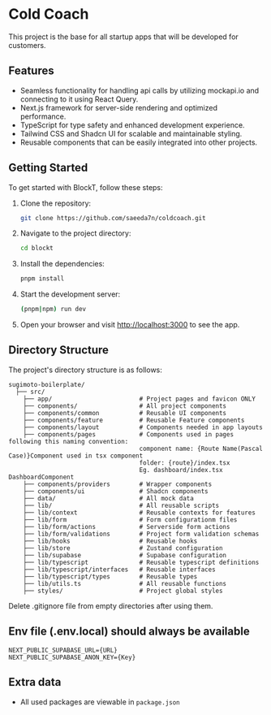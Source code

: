 # Cold Coach

This project is the base for all startup apps that will be developed for customers.

## Features

- Seamless functionality for handling api calls by utilizing mockapi.io and connecting to it using React Query.
- Next.js framework for server-side rendering and optimized performance.
- TypeScript for type safety and enhanced development experience.
- Tailwind CSS and Shadcn UI for scalable and maintainable styling.
- Reusable components that can be easily integrated into other projects.

## Getting Started

To get started with BlockT, follow these steps:

1. Clone the repository:

   ```bash
   git clone https://github.com/saeeda7n/coldcoach.git
   ```

2. Navigate to the project directory:

   ```bash
   cd blockt
   ```

3. Install the dependencies:

   ```bash
   pnpm install
   ```

4. Start the development server:

   ```bash
   (pnpm|npm) run dev
   ```

5. Open your browser and visit [http://localhost:3000](http://localhost:3000) to see the app.

## Directory Structure

The project's directory structure is as follows:

```
sugimoto-boilerplate/
  ├── src/
    ├── app/                        # Project pages and favicon ONLY
    ├── components/                 # All project components
    ├── components/common           # Reusable UI components
    ├── components/feature          # Reusable Feature components
    ├── components/layout           # Components needed in app layouts
    ├── components/pages            # Components used in pages following this naming convention:
                                    component name: {Route Name(Pascal Case)}Component used in tsx component
                                    folder: {route}/index.tsx
                                    Eg. dashboard/index.tsx DashboardComponent
    ├── components/providers        # Wrapper components
    ├── components/ui               # Shadcn components
    ├── data/                       # All mock data
    ├── lib/                        # All reusable scripts
    ├── lib/context                 # Reusable contexts for features
    ├── lib/form                    # Form configurationm files
    ├── lib/form/actions            # Serverside form actions
    ├── lib/form/validations        # Project form validation schemas
    ├── lib/hooks                   # Reusable hooks
    ├── lib/store                   # Zustand configuration
    ├── lib/supabase                # Supabase configuration
    ├── lib/typescript              # Reusable typescript definitions
    ├── lib/typescript/interfaces   # Reusable interfaces
    ├── lib/typescript/types        # Reusable types
    ├── lib/utils.ts                # All reusable functions
    ├── styles/                     # Project global styles
```

Delete .gitignore file from empty directories after using them.

## Env file (.env.local) should always be available

```
NEXT_PUBLIC_SUPABASE_URL={URL}
NEXT_PUBLIC_SUPABASE_ANON_KEY={Key}
```

## Extra data

- All used packages are viewable in `package.json`
